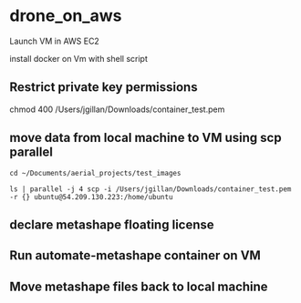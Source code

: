 # drone_on_aws

Launch VM in AWS EC2

install docker on Vm with shell script

## Restrict private key permissions
chmod 400 /Users/jgillan/Downloads/container_test.pem

## move data from local machine to VM using scp parallel

`cd ~/Documents/aerial_projects/test_images`

`ls | parallel -j 4 scp -i /Users/jgillan/Downloads/container_test.pem -r {} ubuntu@54.209.130.223:/home/ubuntu`

## declare metashape floating license

## Run automate-metashape container on VM

## Move metashape files back to local machine







